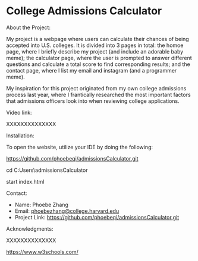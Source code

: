 # College Admissions Calculator

About the Project:

My project is a webpage where users can calculate their chances of being accepted into U.S. colleges. It is divided into 3 pages in total: the homoe page, where I briefly describe my project (and include an adorable baby meme); the calculator page, where the user is prompted to answer different questions and calculate a total score to find corresponding results; and the contact page, where I list my email and instagram (and a programmer meme).

My inspiration for this project originated from my own college admissions process last year, where I frantically researched the most important factors that admissions officers look into when reviewing college applications.

Video link: 

XXXXXXXXXXXXXX

Installation:

To open the website, utilize your IDE by doing the following:

https://github.com/phoebeqi/admissionsCalculator.git

cd C:Users\admissionsCalculator

start index.html

Contact:

- Name: Phoebe Zhang
- Email: phoebezhang@college.harvard.edu
- Project Link: https://github.com/phoebeqi/admissionsCalculator.git

Acknowledgments:

XXXXXXXXXXXXXX

https://www.w3schools.com/
